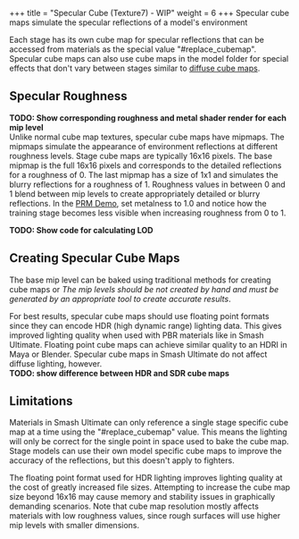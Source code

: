 +++
title = "Specular Cube (Texture7) - WIP"
weight = 6
+++
Specular cube maps simulate the specular reflections of a model's environment

Each stage has its own cube map for specular reflections that can be accessed from materials as 
the special value "#replace_cubemap". Specular cube maps can also use cube maps in the model folder 
for special effects that don't vary between stages similar to [diffuse cube maps](/textures/difcube/).

## Specular Roughness 
**TODO: Show corresponding roughness and metal shader render for each mip level**  
Unlike normal cube map textures, specular cube maps have mipmaps. The mipmaps simulate the 
appearance of environment reflections at different roughness levels. Stage cube maps are typically 
16x16 pixels. The base mipmap is the full 16x16 pixels and corresponds to the detailed reflections for a roughness of 0. 
The last mipmap has a size of 1x1 and simulates the blurry reflections for a roughness of 1. Roughness values in between 0 and 1 
blend between mip levels to create appropriately detailed or blurry reflections. 
In the [PRM Demo](/textures/prm), set metalness to 1.0 and notice how the training stage becomes less visible when increasing roughness from 0 to 1.  

**TODO: Show code for calculating LOD**

## Creating Specular Cube Maps
The base mip level can be baked using traditional methods for creating cube maps or 
*The mip levels should be not created by hand and must be generated by an appropriate tool to create accurate results*.  

For best results, specular cube maps should use floating point formats since they can encode HDR (high dynamic range) lighting data. 
This gives improved lighting quality when used with PBR materials like in Smash Ultimate. Floating point cube maps can achieve similar quality to an HDRI in Maya or Blender. Specular cube maps in Smash Ultimate do not affect diffuse lighting, however.  
**TODO: show difference between HDR and SDR cube maps**  

## Limitations
Materials in Smash Ultimate can only reference a single stage specific cube map at a time using the "#replace_cubemap" value. 
This means the lighting will only be correct for the single point in space used to bake the cube map. Stage models can use 
their own model specific cube maps to improve the accuracy of the reflections, but this doesn't apply to fighters.

The floating point format used for HDR lighting improves lighting quality at the cost of greatly increased file sizes. Attempting to increase the cube map size beyond 16x16 may cause memory and stability issues in graphically demanding scenarios. Note that cube map resolution mostly affects materials with low roughness values, since rough surfaces will use higher mip levels with smaller dimensions.